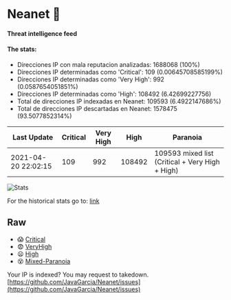 # Neanet :hocho:
#### Threat intelligence feed
#### The stats:

- Direcciones IP con mala reputacion analizadas: 1688068 (100%)
- Direcciones IP determinadas como 'Critical':  109 (0.00645708585199%)
- Direcciones IP determinadas como 'Very High':  992 (0.0587654051851%)
- Direcciones IP determinadas como 'High':  108492 (6.42699227756)
- Total de direcciones IP indexadas en Neanet:  109593 (6.4922147686%)
- Total de direcciones IP descartadas en Neanet:  1578475 (93.5077852314%)

| Last Update | Critical | Very High | High | Paranoia |
| --- | --- | --- | --- | --- |
| 2021-04-20 22:02:15 | 109 | 992 | 108492 | 109593 mixed list (Critical + Very High + High)|

![Stats](https://docs.google.com/spreadsheets/d/e/2PACX-1vSnaNMIXVabIpDJjufMlzH7poXnshF3mgd8Is1g9ytUEzVsP5my4Trn8f-xkoLLQ38xpL3HtmUexLo6/pubchart?oid=501124687&format=image)

For the historical stats go to: [link](/stats.csv)
## Raw
- :scream: [Critical](https://raw.githubusercontent.com/JavaGarcia/Neanet/master/blacklists/neanet_critical.txt)
- :fearful: [VeryHigh](https://raw.githubusercontent.com/JavaGarcia/Neanet/master/blacklists/neanet_veryHigh.txtt)
- :frowning: [High](https://raw.githubusercontent.com/JavaGarcia/Neanet/master/blacklists/neanet_high.txt)
- :dizzy_face: [Mixed-Paranoia](https://raw.githubusercontent.com/JavaGarcia/Neanet/master/blacklists/neanet_all.txt)


Your IP is indexed? You may request to takedown. [https://github.com/JavaGarcia/Neanet/issues](https://github.com/JavaGarcia/Neanet/issues)









































































































































































































































































































































































































































































































































































































































































































































































































































































































































































































































































































































































































































































































































































































































































































































































































































































































































































































































































































































































































































































































































































































































































































































































































































































































































































































































































































































































































































































































































































































































































































































































































































































































































































































































































































































































































































































































































































































































































































































































































































































































































































































































































































































































































































































































































































































































































































































































































































































































































































































































































































































































































































































































































































































































































































































































































































































































































































































































































































































































